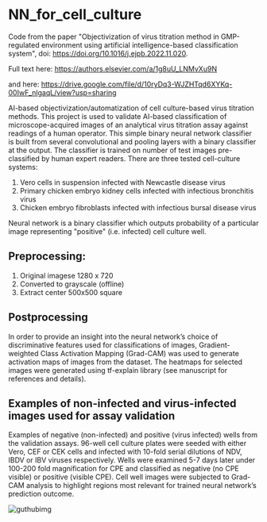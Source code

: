 # NN_for_cell_culture
Code from the paper "Objectivization of virus titration method in GMP-regulated environment using artificial intelligence-based classification system", doi: https://doi.org/10.1016/j.ejpb.2022.11.020.

Full text here:
https://authors.elsevier.com/a/1g8uU_LNMvXu9N

and here:
https://drive.google.com/file/d/10ryDq3-WJZHTqd6XYKq-00IwF_nlgaqL/view?usp=sharing

AI-based objectivization/automatization of cell culture-based virus titration methods.
This project is used to validate AI-based classification of microscope-acquired images of an analytical virus titration assay against readings of a human operator. This simple binary neural network classifier is built from several convolutional and pooling layers with a binary classifier at the output. The classifier is trained on number of test images pre-classified by human expert readers. 
There are three tested cell-culture systems:
1. Vero cells in suspension infected with Newcastle disease virus
2. Primary chicken embryo kidney cells infected with infectious bronchitis virus
3. Chicken embryo fibroblasts infected with infectious bursal disease virus

Neural network is a binary classifier which outputs probability of a particular image representing "positive" (i.e. infected) cell culture well.

## Preprocessing:
1. Original imagese 1280 x 720
2. Converted to grayscale (offline)
3. Extract center 500x500 square

## Postprocessing
In order to provide an insight into the neural network’s choice of discriminative features used for classifications of images, Gradient-weighted Class Activation Mapping (Grad-CAM) was used to generate activation maps of images from the dataset. The heatmaps for selected images were generated using tf-explain library (see manuscript for references and details).

## Examples of non-infected and virus-infected images used for assay validation
Examples of negative (non-infected) and positive (virus infected) wells from the validation assays. 96-well cell culture plates were seeded with either Vero, CEF or CEK cells and infected with 10-fold serial dilutions of NDV, IBDV or IBV viruses respectively. Wells were examined 5-7 days later under 100-200 fold magnification for CPE and classified as negative (no CPE visible) or positive (visible CPE). Cell well images were subjected to Grad-CAM analysis to highlight regions most relevant for trained neural network’s prediction outcome.

![guthubimg](https://user-images.githubusercontent.com/98668610/204270497-e8e70382-1538-4b05-89ef-262373220684.png)

